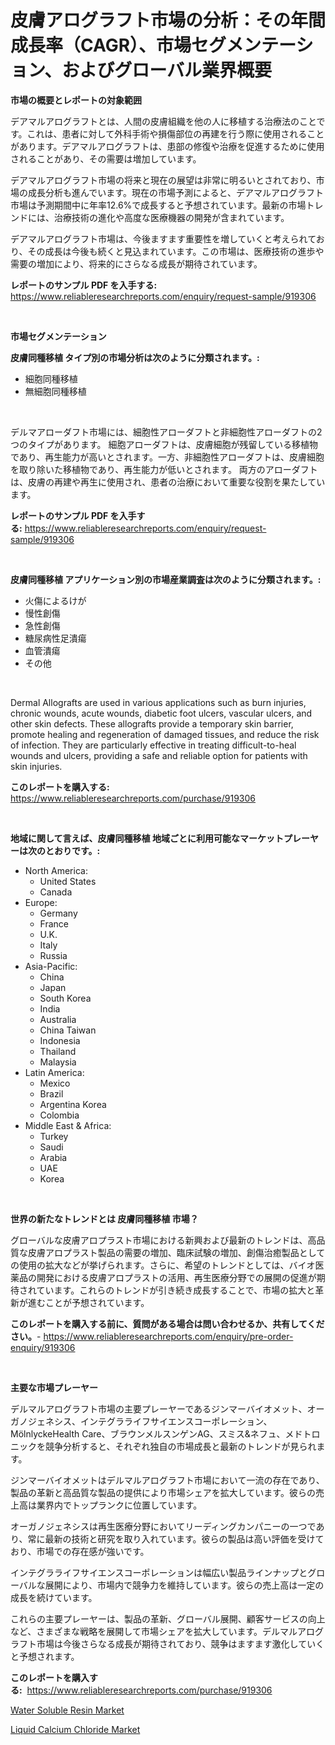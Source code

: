 <p><h1>皮膚アログラフト市場の分析：その年間成長率（CAGR）、市場セグメンテーション、およびグローバル業界概要</h1></p><p><strong>市場の概要とレポートの対象範囲</strong></p>
<p><p>デアマルアログラフトとは、人間の皮膚組織を他の人に移植する治療法のことです。これは、患者に対して外科手術や損傷部位の再建を行う際に使用されることがあります。デアマルアログラフトは、患部の修復や治療を促進するために使用されることがあり、その需要は増加しています。</p><p>デアマルアログラフト市場の将来と現在の展望は非常に明るいとされており、市場の成長分析も進んでいます。現在の市場予測によると、デアマルアログラフト市場は予測期間中に年率12.6%で成長すると予想されています。最新の市場トレンドには、治療技術の進化や高度な医療機器の開発が含まれています。</p><p>デアマルアログラフト市場は、今後ますます重要性を増していくと考えられており、その成長は今後も続くと見込まれています。この市場は、医療技術の進歩や需要の増加により、将来的にさらなる成長が期待されています。</p></p>
<p><strong>レポートのサンプル PDF を入手する:</strong> <a href="https://www.reliableresearchreports.com/enquiry/request-sample/919306">https://www.reliableresearchreports.com/enquiry/request-sample/919306</a></p>
<p>&nbsp;</p>
<p><strong>市場セグメンテーション</strong></p>
<p><strong>皮膚同種移植 タイプ別の市場分析は次のように分類されます。:</strong></p>
<p><ul><li>細胞同種移植</li><li>無細胞同種移植</li></ul></p>
<p>&nbsp;</p>
<p><p>デルマアローダフト市場には、細胞性アローダフトと非細胞性アローダフトの2つのタイプがあります。 細胞アローダフトは、皮膚細胞が残留している移植物であり、再生能力が高いとされます。一方、非細胞性アローダフトは、皮膚細胞を取り除いた移植物であり、再生能力が低いとされます。 両方のアローダフトは、皮膚の再建や再生に使用され、患者の治療において重要な役割を果たしています。</p></p>
<p><strong>レポートのサンプル PDF を入手する:</strong>&nbsp;<a href="https://www.reliableresearchreports.com/enquiry/request-sample/919306">https://www.reliableresearchreports.com/enquiry/request-sample/919306</a></p>
<p>&nbsp;</p>
<p><strong> 皮膚同種移植 アプリケーション別の市場産業調査は次のように分類されます。:</strong></p>
<p><ul><li>火傷によるけが</li><li>慢性創傷</li><li>急性創傷</li><li>糖尿病性足潰瘍</li><li>血管潰瘍</li><li>その他</li></ul></p>
<p>&nbsp;</p>
<p><p>Dermal Allografts are used in various applications such as burn injuries, chronic wounds, acute wounds, diabetic foot ulcers, vascular ulcers, and other skin defects. These allografts provide a temporary skin barrier, promote healing and regeneration of damaged tissues, and reduce the risk of infection. They are particularly effective in treating difficult-to-heal wounds and ulcers, providing a safe and reliable option for patients with skin injuries.</p></p>
<p><strong>このレポートを購入する:</strong>&nbsp; <a href="https://www.reliableresearchreports.com/purchase/919306">https://www.reliableresearchreports.com/purchase/919306</a></p>
<p>&nbsp;</p>
<p><strong>地域に関して言えば、皮膚同種移植 地域ごとに利用可能なマーケットプレーヤーは次のとおりです。:</strong></p>
<p><ul>
    <li>
        North America:
        <ul>
            <li>United States</li>
            <li>Canada</li>
        </ul>
    </li>
    <li>
        Europe:
        <ul>
            <li>Germany</li>
            <li>France</li>
            <li>U.K.</li>
            <li>Italy</li>
            <li>Russia</li>
        </ul>
    </li>
    <li>
        Asia-Pacific:
        <ul>
            <li>China</li>
            <li>Japan</li>
            <li>South Korea</li>
            <li>India</li>
            <li>Australia</li>
            <li>China Taiwan</li>
            <li>Indonesia</li>
            <li>Thailand</li>
            <li>Malaysia</li>
        </ul>
    </li>
    <li>
        Latin America:
        <ul>
            <li>Mexico</li>
            <li>Brazil</li>
            <li>Argentina Korea</li>
            <li>Colombia</li>
        </ul>
    </li>
    <li>
        Middle East & Africa:
        <ul>
            <li>Turkey</li>
            <li>Saudi</li>
            <li>Arabia</li>
            <li>UAE</li>
            <li>Korea</li>
        </ul>
    </li>
    </ul></p>
<p>&nbsp;</p>
<p><strong>世界の新たなトレンドとは 皮膚同種移植 市場？</strong></p>
<p><p>グローバルな皮膚アロプラスト市場における新興および最新のトレンドは、高品質な皮膚アロプラスト製品の需要の増加、臨床試験の増加、創傷治癒製品としての使用の拡大などが挙げられます。さらに、希望のトレンドとしては、バイオ医薬品の開発における皮膚アロプラストの活用、再生医療分野での展開の促進が期待されています。これらのトレンドが引き続き成長することで、市場の拡大と革新が進むことが予想されています。</p></p>
<p><strong>このレポートを購入する前に、質問がある場合は問い合わせるか、共有してください。</strong>- <a href="https://www.reliableresearchreports.com/enquiry/pre-order-enquiry/919306">https://www.reliableresearchreports.com/enquiry/pre-order-enquiry/919306</a></p>
<p>&nbsp;</p>
<p><strong>主要な市場プレーヤー</strong></p>
<p><p>デルマルアログラフト市場の主要プレーヤーであるジンマーバイオメット、オーガノジェネシス、インテグラライフサイエンスコーポレーション、MölnlyckeHealth Care、ブラウンメルスンゲンAG、スミス&ネフュ、メドトロニックを競争分析すると、それぞれ独自の市場成長と最新のトレンドが見られます。</p><p>ジンマーバイオメットはデルマルアログラフト市場において一流の存在であり、製品の革新と高品質な製品の提供により市場シェアを拡大しています。彼らの売上高は業界内でトップランクに位置しています。</p><p>オーガノジェネシスは再生医療分野においてリーディングカンパニーの一つであり、常に最新の技術と研究を取り入れています。彼らの製品は高い評価を受けており、市場での存在感が強いです。</p><p>インテグラライフサイエンスコーポレーションは幅広い製品ラインナップとグローバルな展開により、市場内で競争力を維持しています。彼らの売上高は一定の成長を続けています。</p><p>これらの主要プレーヤーは、製品の革新、グローバル展開、顧客サービスの向上など、さまざまな戦略を展開して市場シェアを拡大しています。デルマルアログラフト市場は今後さらなる成長が期待されており、競争はますます激化していくと予想されます。</p></p>
<p><strong>このレポートを購入する:</strong>&nbsp;&nbsp;<a href="https://www.reliableresearchreports.com/purchase/919306">https://www.reliableresearchreports.com/purchase/919306</a></p>
<p><p><a href="https://issuu.com/reportprime-2/docs/water-soluble-resin-market-size-2030.pptx">Water Soluble Resin Market</a></p><p><a href="https://issuu.com/reportprime-2/docs/liquid-calcium-chloride-market-size-2030.pptx">Liquid Calcium Chloride Market</a></p></p>